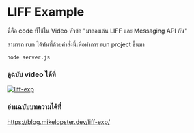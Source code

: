 # LIFF Example

นี่คือ code ที่ใช้ใน Video หัวข้อ "มาลองเล่น LIFF และ Messaging API กัน"

สามารถ run ได้ทันที่ด้วยคำสั่งนี้เพื่อทำการ run project ขึ้นมา

```shell
node server.js
```

### ดูฉบับ video ได้ที่
[![liff-exp](https://img.youtube.com/vi/hYoHgEDE52c/0.jpg)](https://youtu.be/hYoHgEDE52c)

### อ่านฉบับบทความได้ที่
https://blog.mikelopster.dev/liff-exp/
